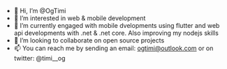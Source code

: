 - 👋 Hi, I’m @OgTimi
- 👀 I’m interested in web & mobile development
- 🌱 I’m currently engaged with mobile dvelopments using flutter and web api developments with .net & .net core. Also improving my nodejs skills
- 💞️ I’m looking to collaborate on open source projects
- 📫 You can reach me by sending an email: ogtimi@outlook.com or on twitter: @timi__og

